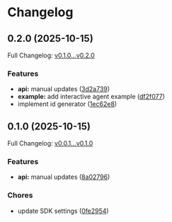 # Changelog

## 0.2.0 (2025-10-15)

Full Changelog: [v0.1.0...v0.2.0](https://github.com/kaaass/opencode-sdk/compare/v0.1.0...v0.2.0)

### Features

* **api:** manual updates ([3d2a739](https://github.com/kaaass/opencode-sdk/commit/3d2a739f17e9251ab088b57334d46c2fa75054e4))
* **example:** add interactive agent example ([df2f077](https://github.com/kaaass/opencode-sdk/commit/df2f0778dde311bcc050f0edb25c10150b9e34f4))
* implement id generator ([1ec62e8](https://github.com/kaaass/opencode-sdk/commit/1ec62e8808fd9b7d8c759c9fddf96fd27551ba91))

## 0.1.0 (2025-10-15)

Full Changelog: [v0.0.1...v0.1.0](https://github.com/kaaass/opencode-sdk/compare/v0.0.1...v0.1.0)

### Features

* **api:** manual updates ([8a02796](https://github.com/kaaass/opencode-sdk/commit/8a02796dcea8eeb6bcbbc4b6ffba98507f7f8b45))


### Chores

* update SDK settings ([0fe2954](https://github.com/kaaass/opencode-sdk/commit/0fe29544786d4daa5c412e531a42e8a34fc10311))
